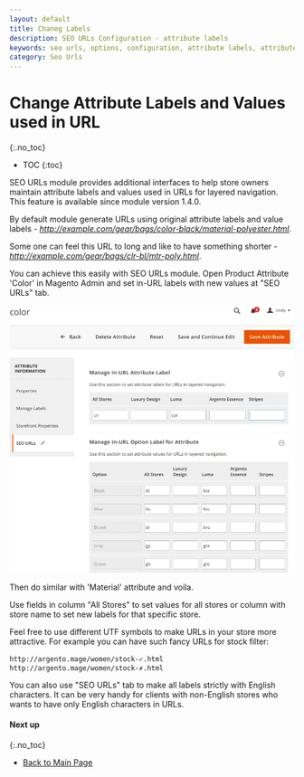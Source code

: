 ```yaml
---
layout: default
title: Chaneg Labels
description: SEO URLs Configuration - attribute labels
keywords: seo urls, options, configuration, attribute labels, attribute values
category: Seo Urls
---
```


# Change Attribute Labels and Values used in URL
{:.no_toc}

* TOC
{:toc}

SEO URLs module provides additional interfaces to help store owners maintain attribute labels and values used in URLs for layered navigation. This feature is available since module version 1.4.0.

By default module generate URLs using original attribute labels and value labels - _http://example.com/gear/bags/color-black/material-polyester.html_.

Some one can feel this URL to long and like to have something shorter - _http://example.com/gear/bags/clr-bl/mtr-poly.html_.

You can achieve this easily with SEO URLs module. Open Product Attribute 'Color' in Magento Admin and set in-URL labels with new values at "SEO URLs" tab.

![Attribute in-URL labels](/images/m2/seo-urls/attribute-labels.png)

Then do similar with 'Material' attribute and voila.

Use fields in column "All Stores" to set values for all stores or column with store name to set new labels for that specific store.

Feel free to use different UTF symbols to make URLs in your store more attractive. For example you can have such fancy URLs for stock filter:

```
http://argento.mage/women/stock-✓.html
http://argento.mage/women/stock-✗.html
```

You can also use "SEO URLs" tab to make all labels strictly with English characters. It can be very handy for clients with non-English stores who wants to have only English characters in URLs.

#### Next up
{:.no_toc}

 -  [Back to Main Page](../)


